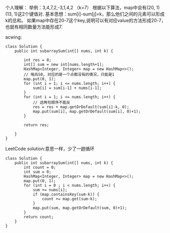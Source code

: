 
个人理解：
举例：3,4,7,2,-3,1,4,2 （k=7）
根据以下算法，map中会有(20, 1)(13, 1)这2个键值对.  基本思想：sum[i]-sum[j]=k，那么他们之间的元素可以形成k的总和。
如果map中存在20-7这个key,说明可以有对应value的方法形成20-7，也就有相同数量方法能形成7. 


acwing:
```
class Solution {
    public int subarraySum(int[] nums, int k) {
         
        int res = 0;
        int[] sum = new int[nums.length+1];
        HashMap<Integer, Integer> map = new HashMap<>();
        // 哨兵S0, 对应的是一个点都没有的情况，只能是1
        map.put(0, 1);
        for (int i = 1; i <= nums.length; i++) {
            sum[i] = sum[i-1] + nums[i-1];
        }
        for (int i = 1; i <= nums.length; i++) {
            // 这两句顺序不能反
            res = res + map.getOrDefault(sum[i]-k, 0);
            map.put(sum[i], map.getOrDefault(sum[i], 0)+1);
        }
         
        return res;
        
    }
}
```

LeetCode solution:意思一样，少了一趟循环
```
class Solution {
    public int subarraySum(int[] nums, int k) {
        int count = 0;
        int sum = 0;
        HashMap<Integer, Integer> map = new HashMap<>();
        map.put(0, 1);
        for (int i = 0 ; i < nums.length; i++) {
            sum += nums[i];
            if (map.containsKey(sum-k)) {
                count += map.get(sum-k);
            }
            map.put(sum, map.getOrDefault(sum, 0)+1);
        }
        return count;
    }
}
```
